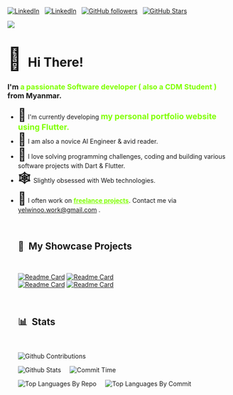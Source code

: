 [![LinkedIn](https://img.shields.io/badge/LinkedIn-Profile-informational?style=for-the-badge&logo=linkedin&logoColor=white&color=light)](https://www.linkedin.com/in/ye-lwin-oo-ucsm/) &nbsp;
[![LinkedIn](https://img.shields.io/badge/Facebook-Account-informational?style=for-the-badge&logo=facebook&logoColor=white&color=light)](https://www.facebook.com/ye.lwin.oo.someone) &nbsp;
[![GitHub followers](https://img.shields.io/github/followers/YeLwinOo-Steve?logo=GitHub&style=for-the-badge&color=7fff00)](https://github.com/YeLwinOo-Steve) &nbsp;
[![GitHub Stars](https://img.shields.io/github/stars/YeLwinOo-Steve?logo=github&style=for-the-badge&color=7fff00)](https://github.com/YeLwinOo-Steve) &nbsp;<br>

![](https://komarev.com/ghpvc/?username=YeLwinOo-Steve&color=7fff00)

# <b style="font-size: 50px">👋</b> &nbsp;<b>Hi There!</b>

<h3>I'm <b style="color: #7fff00">a passionate Software developer ( also a CDM Student ) </b> from Myanmar.</h3> 
<ul>
<li> <b style="font-size: 28px">🔭</b>  I'm currently developing <b style="font-size: 18px;color: #7fff00;">my personal portfolio website using Flutter.</b></li>
<li> <b style="font-size: 28px">📖</b>  I am also a novice AI Engineer & avid reader. </li>
<li> <b style="font-size: 28px">💭</b>  I love solving programming challenges, coding and building various software projects with Dart & Flutter. </li>
<li> <b style="font-size: 28px">🕸 </b>  Slightly obsessed with Web technologies.</li> 
<li> <b style="font-size: 28px">📮</b>  I often work on <b style="text-decoration: underline;color: #7fff00">freelance projects</b>. Contact me via <a href="mailto: yelwinoo.work@gmail.com">yelwinoo.work@gmail.com</a> .</li>

&nbsp;

## 📃 &nbsp;My Showcase Projects

<br>

[![Readme Card](https://github-readme-stats.vercel.app/api/pin/?username=YeLwinOo-Steve&repo=Pulse&theme=dark&title_color=7fff00&text_color=7fff00)](https://github.com/YeLwinOo-Steve/Pulse)&nbsp;[![Readme Card](https://github-readme-stats.vercel.app/api/pin/?username=YeLwinOo-Steve&repo=Notee&theme=dark&title_color=7fff00&text_color=7fff00)](https://github.com/YeLwinOo-Steve/Notee)
<br>
[![Readme Card](https://github-readme-stats.vercel.app/api/pin/?username=YeLwinOo-Steve&repo=FlappyIronman&theme=dark&title_color=7fff00&text_color=7fff00)](https://github.com/YeLwinOo-Steve/FlappyIronman)&nbsp;[![Readme Card](https://github-readme-stats.vercel.app/api/pin/?username=YeLwinOo-Steve&repo=TheGoldenLand&theme=dark&title_color=7fff00&text_color=7fff00)](https://github.com/YeLwinOo-Steve/TheGoldenLand)

&nbsp;

## 📊 &nbsp;Stats

<br>

![Github Contributions](http://github-profile-summary-cards.vercel.app/api/cards/profile-details?username=YeLwinOo-Steve&theme=chartreuse_dark)

![Github Stats](http://github-profile-summary-cards.vercel.app/api/cards/stats?username=YeLwinOo-Steve&theme=chartreuse_dark)&nbsp;&nbsp;
&nbsp;
![Commit Time](http://github-profile-summary-cards.vercel.app/api/cards/productive-time?username=YeLwinOo-Steve&theme=chartreuse_dark&utcOffset=8)

![Top Languages By Repo](http://github-profile-summary-cards.vercel.app/api/cards/repos-per-language?username=YeLwinOo-Steve&theme=chartreuse_dark)&nbsp;&nbsp;
&nbsp;
![Top Languages By Commit](http://github-profile-summary-cards.vercel.app/api/cards/most-commit-language?username=YeLwinOo-Steve&theme=chartreuse_dark)
